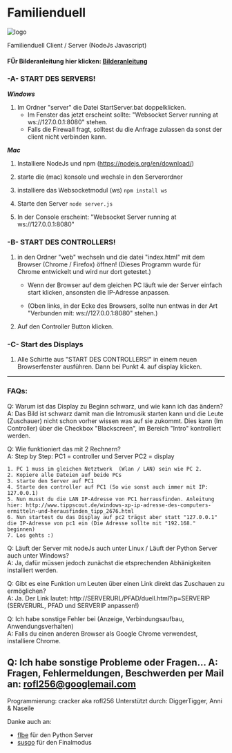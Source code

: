 # Familienduell

![logo](./web/img/logo.png)

Familienduell Client / Server (NodeJs Javascript)

#### FÜr Bilderanleitung hier klicken: [Bilderanleitung](bilderanleitung)

### -A- START DES SERVERS!

___Windows___

1. Im Ordner "server" die Datei StartServer.bat doppelklicken.
   * Im Fenster das jetzt erscheint sollte: "Websocket Server running at ws://127.0.0.1:8080" stehen.
   * Falls die Firewall fragt, solltest du die Anfrage zulassen da sonst der client nicht verbinden kann.

___Mac___

1. Installiere NodeJs und npm (https://nodejs.org/en/download/)

2. starte die (mac) konsole und wechsle in den Serverordner

3. installiere das Websocketmodul (ws)
`npm install ws`

4. Starte den Server
`node server.js`

5. In der Console erscheint: "Websocket Server running at ws://127.0.0.1:8080"

### -B- START DES CONTROLLERS!

1. in den Ordner "web" wechseln und die datei "index.html" mit dem Browser (Chrome / Firefox) öffnen! (Dieses Programm wurde für Chrome entwickelt und wird nur dort getestet.)

   * Wenn der Browser auf dem gleichen PC läuft wie der Server einfach start klicken, ansonsten die IP-Adresse anpassen.

   * (Oben links, in der Ecke des Browsers, sollte nun entwas in der Art "Verbunden mit: ws://127.0.0.1:8080" stehen.)

4. Auf den Controller Button klicken.

### -C- Start des Displays

1. Alle Schirtte aus "START DES CONTROLLERS!" in einem neuen Browserfenster ausführen. Dann bei Punkt 4. auf display klicken.


---------------------------

### FAQs:
Q: Warum ist das Display zu Beginn schwarz, und wie kann ich das ändern?   
A: Das Bild ist schwarz damit man die Intromusik starten kann und die Leute (Zuschauer) nicht schon vorher wissen was auf sie zukommt.
   Dies kann (Im Controller) über die Checkbox "Blackscreen", im Bereich "Intro" kontrolliert werden.

Q: Wie funktioniert das mit 2 Rechnern?   
A: Step by Step: 
	PC1 = controller und Server
	PC2 = display

    1. PC 1 muss im gleichen Netztwerk  (Wlan / LAN) sein wie PC 2.
    2. Kopiere alle Dateien auf beide PCs
    3. starte den Server auf PC1
    4. Starte den controller auf PC1 (So wie sonst auch immer mit IP: 127.0.0.1)
    5. Nun musst du die LAN IP-Adresse von PC1 herrausfinden. Anleitung hier: http://www.tippscout.de/windows-xp-ip-adresse-des-computers-ermitteln-und-herausfinden_tipp_2676.html
    6. Nun startest du das Display auf pc2 trägst aber statt "127.0.0.1" die IP-Adresse von pc1 ein (Die Adresse sollte mit "192.168." beginnen)
    7. Los gehts :)
    
Q: Läuft der Server mit nodeJs auch unter Linux / Läuft der Python Server auch unter Windows?    
A: Ja, dafür müssen jedoch zunächst die etsprechenden Abhänigkeiten installiert werden.

Q: Gibt es eine Funktion um Leuten über einen Link direkt das Zuschauen zu ermöglichen?   
A: Ja. Der Link lautet: http://SERVERURL/PFAD/duell.html?ip=SERVERIP (SERVERURL, PFAD und SERVERIP anpassen!)

Q: Ich habe sonstige Fehler bei (Anzeige, Verbindungsaufbau, Anwendungsverhalten)   
A: Falls du einen anderen Browser als Google Chrome verwendest, installiere Chrome.

Q: Ich habe sonstige Probleme oder Fragen...
A: Fragen, Fehlermeldungen, Beschwerden per Mail an: rofl256@googlemail.com
---------------------------

Programmierung: cracker aka rofl256
Unterstützt durch: DiggerTigger, Anni & Naseile

Danke auch an: 
 * [flbe](https://github.com/flbe) für den Python Server
 * [susgo](https://github.com/susgo) für den Finalmodus
